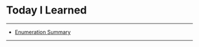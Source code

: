 # Today I Learned

---

- [Enumeration Summary](https://vincentgeranium.github.io/ios,/swift/2020/03/17/basicSyntax.html)

---
